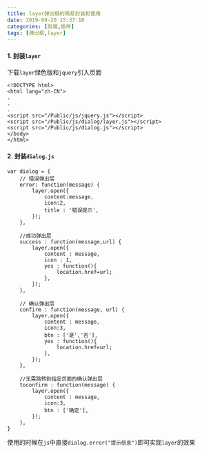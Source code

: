 ```yaml
---
title: layer弹出框的简易封装和使用
date: 2019-09-20 15:37:10
categories: [前端,插件]
tags: [弹出框,layer] 
---
```



#### 1. 封装`layer`
下载`layer`绿色版和`jquery`引入页面

    <!DOCTYPE html>
    <html lang="zh-CN">
    .
    .
    .
    <script src="/Public/js/jquery.js"></script>
    <script src="/Public/js/dialog/layer.js"></script>
    <script src="/Public/js/dialog.js"></script>
    </body>
    </html>
    
#### 2. 封装`dialog.js`

    var dialog = {
        // 错误弹出层
        error: function(message) {
            layer.open({
                content:message,
                icon:2,
                title : '错误提示',
            });
        },
    
        //成功弹出层
        success : function(message,url) {
            layer.open({
                content : message,
                icon : 1,
                yes : function(){
                    location.href=url;
                },
            });
        },
    
        // 确认弹出层
        confirm : function(message, url) {
            layer.open({
                content : message,
                icon:3,
                btn : ['是','否'],
                yes : function(){
                    location.href=url;
                },
            });
        },
    
        //无需跳转到指定页面的确认弹出层
        toconfirm : function(message) {
            layer.open({
                content : message,
                icon:3,
                btn : ['确定'],
            });
        },
    }
    
使用的时候在`js`中直接`dialog.error("提示信息")`即可实现`layer`的效果